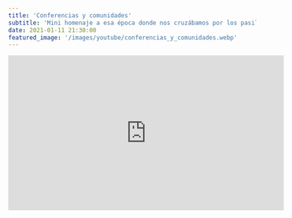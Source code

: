 ```yaml
---
title: 'Conferencias y comunidades'
subtitle: 'Mini homenaje a esa época donde nos cruzábamos por los pasillos de las conferencias'
date: 2021-01-11 21:30:00
featured_image: '/images/youtube/conferencias_y_comunidades.webp'
---
```


<iframe width="560" height="315" src="https://www.youtube.com/embed/TBWQPX2vpcM" frameborder="0" allow="accelerometer; autoplay; clipboard-write; encrypted-media; gyroscope; picture-in-picture" allowfullscreen></iframe>

